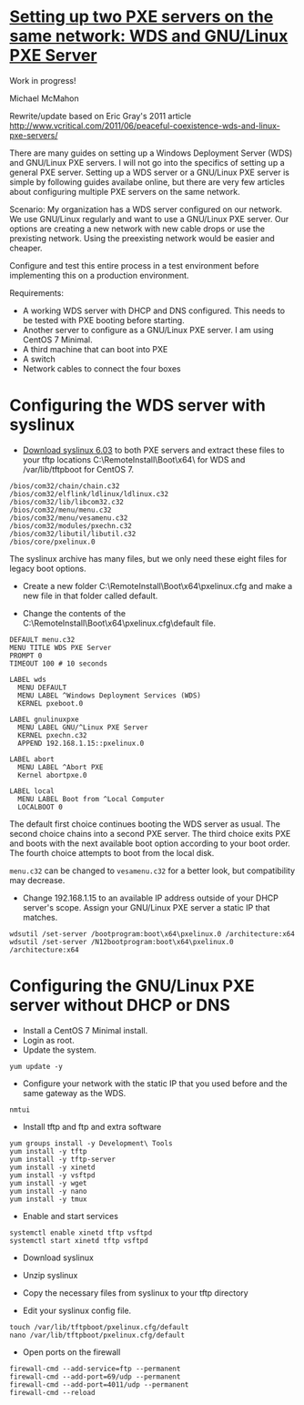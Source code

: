 # [Setting up two PXE servers on the same network: WDS and GNU/Linux PXE Server](#twopxeservers)

Work in progress!

Michael McMahon

Rewrite/update based on Eric Gray's 2011 article http://www.vcritical.com/2011/06/peaceful-coexistence-wds-and-linux-pxe-servers/

There are many guides on setting up a Windows Deployment Server (WDS) and GNU/Linux PXE servers.  I will not go into the specifics of setting up a general PXE server.  Setting up a WDS server or a GNU/Linux PXE server is simple by following guides availabe online, but there are very few articles about configuring multiple PXE servers on the same network.

Scenario: My organization has a WDS server configured on our network.  We use GNU/Linux regularly and want to use a GNU/Linux PXE server.  Our options are creating a new network with new cable drops or use the prexisting network.  Using the preexisting network would be easier and cheaper.

Configure and test this entire process in a test environment before implementing this on a production environment.

Requirements:

* A working WDS server with DHCP and DNS configured.  This needs to be tested with PXE booting before starting.
* Another server to configure as a GNU/Linux PXE server.  I am using CentOS 7 Minimal.
* A third machine that can boot into PXE
* A switch
* Network cables to connect the four boxes

# Configuring the WDS server with syslinux

- <a href="https://www.kernel.org/pub/linux/utils/boot/syslinux/6.xx/syslinux-6.03.zip">Download syslinux 6.03</a> to both PXE servers and extract these files to your tftp locations C:\RemoteInstall\Boot\x64\ for WDS and /var/lib/tftpboot for CentOS 7.

```
/bios/com32/chain/chain.c32
/bios/com32/elflink/ldlinux/ldlinux.c32
/bios/com32/lib/libcom32.c32
/bios/com32/menu/menu.c32
/bios/com32/menu/vesamenu.c32
/bios/com32/modules/pxechn.c32
/bios/com32/libutil/libutil.c32
/bios/core/pxelinux.0
```

The syslinux archive has many files, but we only need these eight files for legacy boot options.

- Create a new folder C:\RemoteInstall\Boot\x64\pxelinux.cfg and make a new file in that folder called default.

- Change the contents of the C:\RemoteInstall\Boot\x64\pxelinux.cfg\default file.

```
DEFAULT menu.c32
MENU TITLE WDS PXE Server
PROMPT 0
TIMEOUT 100 # 10 seconds
 
LABEL wds
  MENU DEFAULT
  MENU LABEL ^Windows Deployment Services (WDS)
  KERNEL pxeboot.0
 
LABEL gnulinuxpxe
  MENU LABEL GNU/^Linux PXE Server
  KERNEL pxechn.c32
  APPEND 192.168.1.15::pxelinux.0

LABEL abort
  MENU LABEL ^Abort PXE
  Kernel abortpxe.0

LABEL local
  MENU LABEL Boot from ^Local Computer
  LOCALBOOT 0
```
The default first choice continues booting the WDS server as usual.  The second choice chains into a second PXE server.  The third choice exits PXE and boots with the next available boot option according to your boot order.  The fourth choice attempts to boot from the local disk.

```menu.c32``` can be changed to ```vesamenu.c32``` for a better look, but compatibility may decrease.

- Change 192.168.1.15 to an available IP address outside of your DHCP server's scope.  Assign your GNU/Linux PXE server a static IP that matches.


```
wdsutil /set-server /bootprogram:boot\x64\pxelinux.0 /architecture:x64
wdsutil /set-server /N12bootprogram:boot\x64\pxelinux.0 /architecture:x64
```

# Configuring the GNU/Linux PXE server without DHCP or DNS

- Install a CentOS 7 Minimal install.
- Login as root.
- Update the system.

```
yum update -y
```

- Configure your network with the static IP that you used before and the same gateway as the WDS.

```
nmtui
```

- Install tftp and ftp and extra software

```
yum groups install -y Development\ Tools
yum install -y tftp
yum install -y tftp-server
yum install -y xinetd
yum install -y vsftpd
yum install -y wget
yum install -y nano
yum install -y tmux
```

- Enable and start services

```
systemctl enable xinetd tftp vsftpd
systemctl start xinetd tftp vsftpd
```

- Download syslinux

- Unzip syslinux

- Copy the necessary files from syslinux to your tftp directory

- Edit your syslinux config file.

```
touch /var/lib/tftpboot/pxelinux.cfg/default
nano /var/lib/tftpboot/pxelinux.cfg/default
```

- Open ports on the firewall

```
firewall-cmd --add-service=ftp --permanent
firewall-cmd --add-port=69/udp --permanent
firewall-cmd --add-port=4011/udp --permanent
firewall-cmd --reload
```

